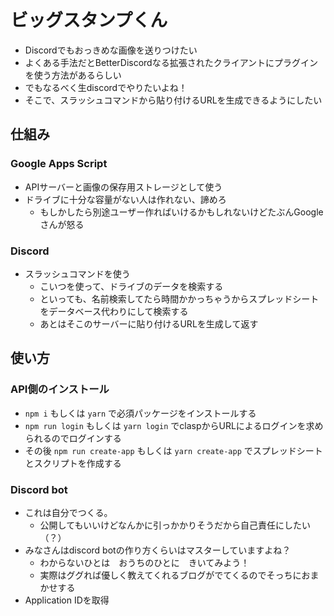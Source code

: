 # ビッグスタンプくん

- Discordでもおっきめな画像を送りつけたい
- よくある手法だとBetterDiscordなる拡張されたクライアントにプラグインを使う方法があるらしい
- でもなるべく生discordでやりたいよね！
- そこで、スラッシュコマンドから貼り付けるURLを生成できるようにしたい

## 仕組み

### Google Apps Script

- APIサーバーと画像の保存用ストレージとして使う
- ドライブに十分な容量がない人は作れない、諦めろ
  - もしかしたら別途ユーザー作ればいけるかもしれないけどたぶんGoogleさんが怒る

### Discord

- スラッシュコマンドを使う
  - こいつを使って、ドライブのデータを検索する
  - といっても、名前検索してたら時間かかっちゃうからスプレッドシートをデータベース代わりにして検索する
  - あとはそこのサーバーに貼り付けるURLを生成して返す

## 使い方

### API側のインストール

- `npm i` もしくは `yarn` で必須パッケージをインストールする
- `npm run login` もしくは `yarn login` でclaspからURLによるログインを求められるのでログインする
- その後 `npm run create-app` もしくは `yarn create-app` でスプレッドシートとスクリプトを作成する

### Discord bot

- これは自分でつくる。
  - 公開してもいいけどなんかに引っかかりそうだから自己責任にしたい（？）
- みなさんはdiscord botの作り方くらいはマスターしていますよね？
  - わからないひとは　おうちのひとに　きいてみよう！
  - 実際はググれば優しく教えてくれるブログがでてくるのでそっちにおまかせする
- Application IDを取得
